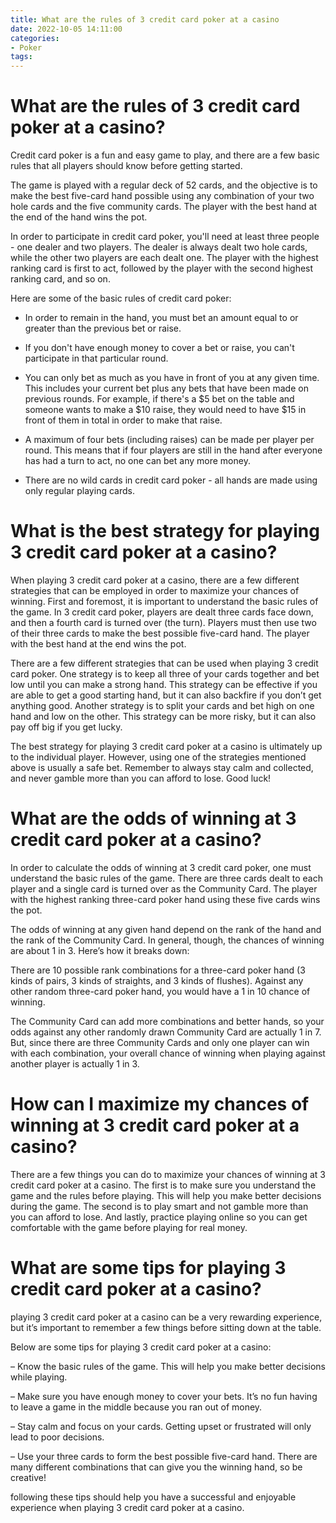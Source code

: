 ```yaml
---
title: What are the rules of 3 credit card poker at a casino
date: 2022-10-05 14:11:00
categories:
- Poker
tags:
---
```



#  What are the rules of 3 credit card poker at a casino?

Credit card poker is a fun and easy game to play, and there are a few basic rules that all players should know before getting started.

The game is played with a regular deck of 52 cards, and the objective is to make the best five-card hand possible using any combination of your two hole cards and the five community cards. The player with the best hand at the end of the hand wins the pot.

In order to participate in credit card poker, you'll need at least three people - one dealer and two players. The dealer is always dealt two hole cards, while the other two players are each dealt one. The player with the highest ranking card is first to act, followed by the player with the second highest ranking card, and so on.

Here are some of the basic rules of credit card poker:

- In order to remain in the hand, you must bet an amount equal to or greater than the previous bet or raise.

- If you don't have enough money to cover a bet or raise, you can't participate in that particular round.

- You can only bet as much as you have in front of you at any given time. This includes your current bet plus any bets that have been made on previous rounds. For example, if there's a $5 bet on the table and someone wants to make a $10 raise, they would need to have $15 in front of them in total in order to make that raise.

- A maximum of four bets (including raises) can be made per player per round. This means that if four players are still in the hand after everyone has had a turn to act, no one can bet any more money.

- There are no wild cards in credit card poker - all hands are made using only regular playing cards.

#  What is the best strategy for playing 3 credit card poker at a casino?

When playing 3 credit card poker at a casino, there are a few different strategies that can be employed in order to maximize your chances of winning. First and foremost, it is important to understand the basic rules of the game. In 3 credit card poker, players are dealt three cards face down, and then a fourth card is turned over (the turn). Players must then use two of their three cards to make the best possible five-card hand. The player with the best hand at the end wins the pot.

There are a few different strategies that can be used when playing 3 credit card poker. One strategy is to keep all three of your cards together and bet low until you can make a strong hand. This strategy can be effective if you are able to get a good starting hand, but it can also backfire if you don’t get anything good. Another strategy is to split your cards and bet high on one hand and low on the other. This strategy can be more risky, but it can also pay off big if you get lucky.

The best strategy for playing 3 credit card poker at a casino is ultimately up to the individual player. However, using one of the strategies mentioned above is usually a safe bet. Remember to always stay calm and collected, and never gamble more than you can afford to lose. Good luck!

#  What are the odds of winning at 3 credit card poker at a casino?

In order to calculate the odds of winning at 3 credit card poker, one must understand the basic rules of the game. There are three cards dealt to each player and a single card is turned over as the Community Card. The player with the highest ranking three-card poker hand using these five cards wins the pot. 

The odds of winning at any given hand depend on the rank of the hand and the rank of the Community Card. In general, though, the chances of winning are about 1 in 3. Here’s how it breaks down:

There are 10 possible rank combinations for a three-card poker hand (3 kinds of pairs, 3 kinds of straights, and 3 kinds of flushes). Against any other random three-card poker hand, you would have a 1 in 10 chance of winning. 

The Community Card can add more combinations and better hands, so your odds against any other randomly drawn Community Card are actually 1 in 7. But, since there are three Community Cards and only one player can win with each combination, your overall chance of winning when playing against another player is actually 1 in 3.

#  How can I maximize my chances of winning at 3 credit card poker at a casino?

There are a few things you can do to maximize your chances of winning at 3 credit card poker at a casino. The first is to make sure you understand the game and the rules before playing. This will help you make better decisions during the game. The second is to play smart and not gamble more than you can afford to lose. And lastly, practice playing online so you can get comfortable with the game before playing for real money.

#  What are some tips for playing 3 credit card poker at a casino?

 playing 3 credit card poker at a casino can be a very rewarding experience, but it’s important to remember a few things before sitting down at the table.

Below are some tips for playing 3 credit card poker at a casino:

– Know the basic rules of the game. This will help you make better decisions while playing.

– Make sure you have enough money to cover your bets. It’s no fun having to leave a game in the middle because you ran out of money.

– Stay calm and focus on your cards. Getting upset or frustrated will only lead to poor decisions.

– Use your three cards to form the best possible five-card hand. There are many different combinations that can give you the winning hand, so be creative!

 following these tips should help you have a successful and enjoyable experience when playing 3 credit card poker at a casino.